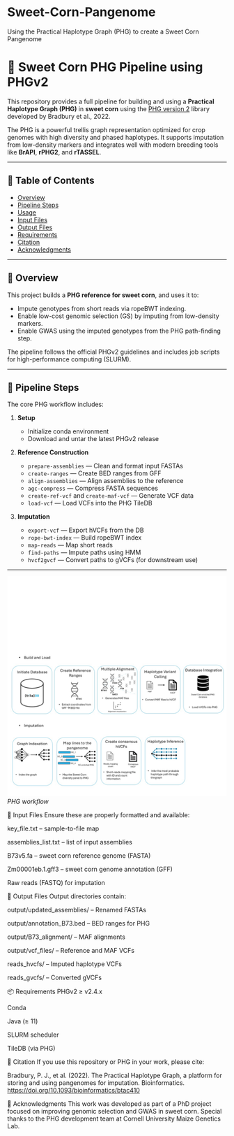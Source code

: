 # Sweet-Corn-Pangenome
Using the Practical Haplotype Graph (PHG) to create a Sweet Corn Pangenome
# 🌽 Sweet Corn PHG Pipeline using PHGv2

This repository provides a full pipeline for building and using a **Practical Haplotype Graph (PHG)** in **sweet corn** using the [PHG version 2](https://github.com/maize-genetics/phg_v2) library developed by Bradbury et al., 2022.

The PHG is a powerful trellis graph representation optimized for crop genomes with high diversity and phased haplotypes. It supports imputation from low-density markers and integrates well with modern breeding tools like **BrAPI**, **rPHG2**, and **rTASSEL**.

---

## 📘 Table of Contents

- [Overview](#overview)
- [Pipeline Steps](#pipeline-steps)
- [Usage](#usage)
- [Input Files](#input-files)
- [Output Files](#output-files)
- [Requirements](#requirements)
- [Citation](#citation)
- [Acknowledgments](#acknowledgments)

---

## 📌 Overview

This project builds a **PHG reference for sweet corn**, and uses it to:

- Impute genotypes from short reads via ropeBWT indexing.
- Enable low-cost genomic selection (GS) by imputing from low-density markers.
- Enable GWAS using the imputed genotypes from the PHG path-finding step.

The pipeline follows the official PHGv2 guidelines and includes job scripts for high-performance computing (SLURM).

---

## 🧬 Pipeline Steps

The core PHG workflow includes:

1. **Setup**
   - Initialize conda environment
   - Download and untar the latest PHGv2 release

2. **Reference Construction**
   - `prepare-assemblies` — Clean and format input FASTAs
   - `create-ranges` — Create BED ranges from GFF
   - `align-assemblies` — Align assemblies to the reference
   - `agc-compress` — Compress FASTA sequences
   - `create-ref-vcf` and `create-maf-vcf` — Generate VCF data
   - `load-vcf` — Load VCFs into the PHG TileDB

3. **Imputation**
   - `export-vcf` — Export hVCFs from the DB
   - `rope-bwt-index` — Build ropeBWT index
   - `map-reads` — Map short reads
   - `find-paths` — Impute paths using HMM
   - `hvcf2gvcf` — Convert paths to gVCFs (for downstream use)

---
![PHG workflow](docs/phg_workflow.jpg)
*PHG workflow*

📂 Input Files
Ensure these are properly formatted and available:

key_file.txt – sample-to-file map

assemblies_list.txt – list of input assemblies

B73v5.fa – sweet corn reference genome (FASTA)

Zm00001eb.1.gff3 – sweet corn genome annotation (GFF)

Raw reads (FASTQ) for imputation

📁 Output Files
Output directories contain:

output/updated_assemblies/ – Renamed FASTAs

output/annotation_B73.bed – BED ranges for PHG

output/B73_alignment/ – MAF alignments

output/vcf_files/ – Reference and MAF VCFs

reads_hvcfs/ – Imputed haplotype VCFs

reads_gvcfs/ – Converted gVCFs

📦 Requirements
PHGv2 ≥ v2.4.x

Conda

Java (≥ 11)

SLURM scheduler

TileDB (via PHG)

📖 Citation
If you use this repository or PHG in your work, please cite:

Bradbury, P. J., et al. (2022). The Practical Haplotype Graph, a platform for storing and using pangenomes for imputation. Bioinformatics. https://doi.org/10.1093/bioinformatics/btac410

🙏 Acknowledgments
This work was developed as part of a PhD project focused on improving genomic selection and GWAS in sweet corn. Special thanks to the PHG development team at Cornell University Maize Genetics Lab. 
